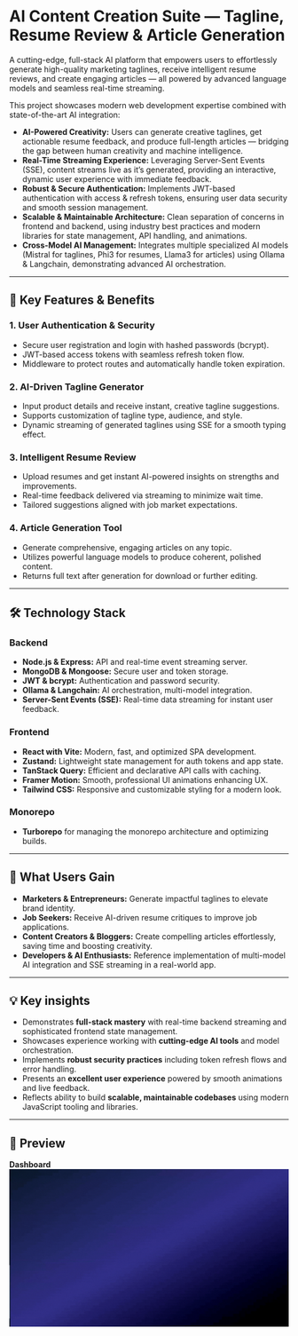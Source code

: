 # AI Content Creation Suite — Tagline, Resume Review & Article Generation

A cutting-edge, full-stack AI platform that empowers users to effortlessly generate high-quality marketing taglines, receive intelligent resume reviews, and create engaging articles — all powered by advanced language models and seamless real-time streaming.

This project showcases modern web development expertise combined with state-of-the-art AI integration:

- **AI-Powered Creativity:** Users can generate creative taglines, get actionable resume feedback, and produce full-length articles — bridging the gap between human creativity and machine intelligence.
- **Real-Time Streaming Experience:** Leveraging Server-Sent Events (SSE), content streams live as it’s generated, providing an interactive, dynamic user experience with immediate feedback.
- **Robust & Secure Authentication:** Implements JWT-based authentication with access & refresh tokens, ensuring user data security and smooth session management.
- **Scalable & Maintainable Architecture:** Clean separation of concerns in frontend and backend, using industry best practices and modern libraries for state management, API handling, and animations.
- **Cross-Model AI Management:** Integrates multiple specialized AI models (Mistral for taglines, Phi3 for resumes, Llama3 for articles) using Ollama & Langchain, demonstrating advanced AI orchestration.

---

## 🌟 Key Features & Benefits

### 1. User Authentication & Security
- Secure user registration and login with hashed passwords (bcrypt).
- JWT-based access tokens with seamless refresh token flow.
- Middleware to protect routes and automatically handle token expiration.

### 2. AI-Driven Tagline Generator
- Input product details and receive instant, creative tagline suggestions.
- Supports customization of tagline type, audience, and style.
- Dynamic streaming of generated taglines using SSE for a smooth typing effect.

### 3. Intelligent Resume Review
- Upload resumes and get instant AI-powered insights on strengths and improvements.
- Real-time feedback delivered via streaming to minimize wait time.
- Tailored suggestions aligned with job market expectations.

### 4. Article Generation Tool
- Generate comprehensive, engaging articles on any topic.
- Utilizes powerful language models to produce coherent, polished content.
- Returns full text after generation for download or further editing.

---

## 🛠️ Technology Stack

### Backend
- **Node.js & Express:** API and real-time event streaming server.
- **MongoDB & Mongoose:** Secure user and token storage.
- **JWT & bcrypt:** Authentication and password security.
- **Ollama & Langchain:** AI orchestration, multi-model integration.
- **Server-Sent Events (SSE):** Real-time data streaming for instant user feedback.

### Frontend
- **React with Vite:** Modern, fast, and optimized SPA development.
- **Zustand:** Lightweight state management for auth tokens and app state.
- **TanStack Query:** Efficient and declarative API calls with caching.
- **Framer Motion:** Smooth, professional UI animations enhancing UX.
- **Tailwind CSS:** Responsive and customizable styling for a modern look.
### Monorepo
- **Turborepo** for managing the monorepo architecture and optimizing builds.

---

## 🎯 What Users Gain

- **Marketers & Entrepreneurs:** Generate impactful taglines to elevate brand identity.
- **Job Seekers:** Receive AI-driven resume critiques to improve job applications.
- **Content Creators & Bloggers:** Create compelling articles effortlessly, saving time and boosting creativity.
- **Developers & AI Enthusiasts:** Reference implementation of multi-model AI integration and SSE streaming in a real-world app.

---

## 💡 Key insights
- Demonstrates **full-stack mastery** with real-time backend streaming and sophisticated frontend state management.
- Showcases experience working with **cutting-edge AI tools** and model orchestration.
- Implements **robust security practices** including token refresh flows and error handling.
- Presents an **excellent user experience** powered by smooth animations and live feedback.
- Reflects ability to build **scalable, maintainable codebases** using modern JavaScript tooling and libraries.

---
## 📸 Preview

**Dashboard**
![Alt Text](./dashboard.gif)



